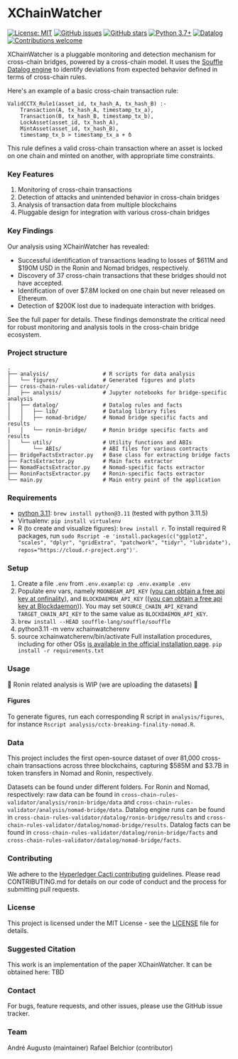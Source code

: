 # XChainWatcher

[![License: MIT](https://img.shields.io/badge/License-MIT-yellow.svg)](https://opensource.org/licenses/MIT) [![GitHub issues](https://img.shields.io/github/issues/AndreAugusto11/XChainWatcher)](https://github.com/AndreAugusto11/XChainWatcher/issues) [![GitHub stars](https://img.shields.io/github/stars/AndreAugusto11/XChainWatcher)](https://github.com/AndreAugusto11/XChainWatcher/stargazers)
[![Python 3.7+](https://img.shields.io/badge/python-3.7+-blue.svg)](https://www.python.org/downloads/release/python-370/) [![Datalog](https://img.shields.io/badge/Datalog-powered-brightgreen)](https://en.wikipedia.org/wiki/Datalog) [![Contributions welcome](https://img.shields.io/badge/contributions-welcome-brightgreen.svg?style=flat)](https://github.com/AndreAugusto11/XChainWatcher/blob/main/CONTRIBUTING.md)

XChainWatcher is a pluggable monitoring and detection mechanism for cross-chain bridges, powered by a cross-chain model. It uses the [Souffle Datalog engine](https://souffle-lang.github.io/) to identify deviations from expected behavior defined in terms of cross-chain rules.

Here's an example of a basic cross-chain transaction rule:
```
ValidCCTX_Rule1(asset_id, tx_hash_A, tx_hash_B) :-
    Transaction(A, tx_hash_A, timestamp_tx_a),
    Transaction(B, tx_hash_B, timestamp_tx_b),
    LockAsset(asset_id, tx_hash_A),
    MintAsset(asset_id, tx_hash_B),
    timestamp_tx_b > timestamp_tx_a + δ
```

This rule defines a valid cross-chain transaction where an asset is locked on one chain and minted on another, with appropriate time constraints.

### Key Features
1. Monitoring of cross-chain transactions
2. Detection of attacks and unintended behavior in cross-chain bridges
3. Analysis of transaction data from multiple blockchains
4. Pluggable design for integration with various cross-chain bridges

### Key Findings
Our analysis using XChainWatcher has revealed:

* Successful identification of transactions leading to losses of $611M and $190M USD in the Ronin and Nomad bridges, respectively.
* Discovery of 37 cross-chain transactions that these bridges should not have accepted.
* Identification of over $7.8M locked on one chain but never released on Ethereum. 
* Detection of $200K lost due to inadequate interaction with bridges.

See the full paper for details. These findings demonstrate the critical need for robust monitoring and analysis tools in the cross-chain bridge ecosystem.

### Project structure

```
.
├── analysis/                 # R scripts for data analysis
│   └── figures/              # Generated figures and plots
├── cross-chain-rules-validator/
│   ├── analysis/             # Jupyter notebooks for bridge-specific analysis
│   ├── datalog/              # Datalog rules and facts
│   │   ├── lib/              # Datalog library files
│   │   ├── nomad-bridge/     # Nomad bridge specific facts and results
│   │   └── ronin-bridge/     # Ronin bridge specific facts and results
│   └── utils/                # Utility functions and ABIs
│       └── ABIs/             # ABI files for various contracts
├── BridgeFactsExtractor.py   # Base class for extracting bridge facts
├── FactsExtractor.py         # Main facts extractor
├── NomadFactsExtractor.py    # Nomad-specific facts extractor
├── RoninFactsExtractor.py    # Ronin-specific facts extractor
└── main.py                   # Main entry point of the application
```

### Requirements
* [python 3.11](https://www.python.org/downloads/release/python-3115/): `brew install python@3.11` (tested with python 3.11.5)
* Virtualenv: `pip install virtualenv`
* R (to create and visualize figures): `brew install r`. To install required R packages, run `sudo Rscript -e 'install.packages(c("ggplot2", "scales", "dplyr", "gridExtra", "patchwork", "tidyr", "lubridate"), repos="https://cloud.r-project.org")'`.
  
### Setup
1. Create a file `.env` from `.env.example`: `cp .env.example .env`
2. Populate env vars, namely `MOONBEAM_API_KEY` ([you can obtain a free api key at onfinality](https://app.onfinality.io)), and `BLOCKDAEMON_API_KEY` (([you can obtain a free api key at Blockdaemon](https://app.blockdaemon.com/))). You may set `SOURCE_CHAIN_API_KEY`and `TARGET_CHAIN_API_KEY` to the same value as `BLOCKDAEMON_API_KEY`.
3. `brew install --HEAD souffle-lang/souffle/souffle`
4. python3.11 -m venv xchainwatcherenv
5. source xchainwatcherenv/bin/activate
Full installation procedures, including for other OSs [is available in the official installation page](https://souffle-lang.github.io/install).
    `pip install -r requirements.txt`

### Usage
🚨 Ronin related analysis is WIP (we are uploading the datasets) 🚨



#### Figures
To generate figures, run each corresponding R script in `analysis/figures`, for instance `Rscript analysis/cctx-breaking-finality-nomad.R`.

### Data
This project includes the first open-source dataset of over 81,000 cross-chain transactions across three blockchains, capturing $585M and $3.7B in token transfers in Nomad and Ronin, respectively.

Datasets can be found under different folders. For Ronin and Nomad, respectively: raw data can be found in `cross-chain-rules-validator/analysis/ronin-bridge/data` and `cross-chain-rules-validator/analysis/nomad-bridge/data`. Datalog engine runs can be found in `cross-chain-rules-validator/datalog/ronin-bridge/results` and `cross-chain-rules-validator/datalog/nomad-bridge/results`. Datalog facts can be found in `cross-chain-rules-validator/datalog/ronin-bridge/facts` and `cross-chain-rules-validator/datalog/nomad-bridge/facts`.

### Contributing
We adhere to the [Hyperledger Cacti contributing](https://github.com/hyperledger/cacti/blob/main/CONTRIBUTING.md) guidelines. Please read CONTRIBUTING.md for details on our code of conduct and the process for submitting pull requests.

### License
This project is licensed under the MIT License - see the [LICENSE](./LICENSE) file for details.


### Suggested Citation
This work is an implementation of the paper XChainWatcher. It can be obtained here:
TBD

### Contact
For bugs, feature requests, and other issues, please use the GitHub issue tracker.

### Team
André Augusto (maintainer)
Rafael Belchior (contributor)